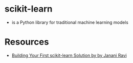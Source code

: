 # scikit-learn
- is a Python library for traditional machine learning models

# Resources
- [Building Your First scikit-learn Solution by by Janani Ravi](https://app.pluralsight.com/library/courses/building-first-scikit-learn-solution/table-of-contents)